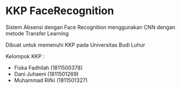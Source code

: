 # KKP FaceRecognition

Sistem Absensi dengan Face Recognition menggunakan CNN dengan metode Transfer Learning

Dibuat untuk memenuhi KKP pada Universitas Budi Luhur

Kelompok KKP : 
- Fiska Fadhilah (1811500378)
- Dani Juhaeni (1811501269)
- Muhammad Rifki (1811501327)
